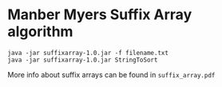 # Manber Myers Suffix Array algorithm

```
java -jar suffixarray-1.0.jar -f filename.txt
java -jar suffixarray-1.0.jar StringToSort
```

More info about suffix arrays can be found in `suffix_array.pdf`
